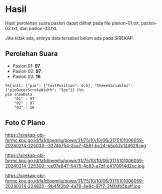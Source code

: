 # Hasil

Hasil perolehan suara paslon dapat dilihat pada file paslon-01.txt, paslon-02.txt, dan paslon-03.txt.

Jika tidak ada, artinya data tersebut belum ada pada SIREKAP.

## Perolehan Suara

 * Paslon 01: **97**.
 * Paslon 02: **97**.
 * Paslon 03: **16**.

```mermaid
%%{init: {"pie": {"textPosition": 0.5}, "themeVariables": {"pieOuterStrokeWidth": "5px"}} }%%
pie showData
    "01" : 97
    "02" : 97
    "03" : 16
```
## Foto C Plano

https://sirekap-obj-formc.kpu.go.id/fa1d/pemilu/ppwp/31/75/10/10/06/3175101006059-20240214-225033--3274b754-2ca7-4581-bc24-b5cb2c124629.jpg

https://sirekap-obj-formc.kpu.go.id/fa1d/pemilu/ppwp/31/75/10/10/06/3175101006059-20240214-225300--ce07e647-5475-4c83-a7df-c4170914d2cc.jpg

https://sirekap-obj-formc.kpu.go.id/fa1d/pemilu/ppwp/31/75/10/10/06/3175101006059-20240214-224820--9b45f2b9-4a78-4e9c-97f7-3f4fafb5baff.jpg
